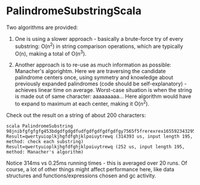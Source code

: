 PalindromeSubstringScala
========================

Two algorithms are provided:

1. One is using a slower approach - basically a brute-force try of every substring:
O(n<sup>2</sup>) in string comparison operations, which are typically O(n), making a total of O(n<sup>3</sup>).

2. Another approach is to re-use as much information as possible: Manacher's algorightm.
Here we are traversing the candidate palindrome centers once, using symmetry and knowledge
about previously expanded palindromes (code should be self-explanatory) - 
achieves linear time on average. 
Worst-case situation is when the string is made out of same character: aaaaaaaaa...
Here algorithm would have to expand to maximum at each center, making it O(n<sup>2</sup>).

Check out the result on a string of about 200 characters:

```
scala PalindromeSubstring 98jnibfgfgfgfg453bdgdfgdgdfudfgdfgdfgdfgdfgy7565f5frerexrex16559234329545498jhhgdfgfgfg089fgfhgfdsasdfghf1234567890232323232dfdfdfererertyuiuytreasdfghjklkjhgfdsaqwertyuioplkjhgfdfghjklpoiuytrewq
Result=qwertyuioplkjhgfdfghjklpoiuytrewq (314393 us, input length 195, method: check each substring)
Result=qwertyuioplkjhgfdfghjklpoiuytrewq (252 us, input length 195, method: Manacher's algorithm)

```

Notice 314ms vs 0.25ms running times - this is averaged over 20 runs.
Of course, a lot of other things might affect performance here, like data structures 
and functions/expressions chosen and gc activity.


